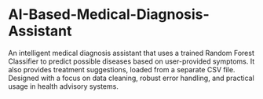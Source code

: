 # AI-Based-Medical-Diagnosis-Assistant
An intelligent medical diagnosis assistant that uses a trained Random Forest Classifier to predict possible diseases based on user-provided symptoms. It also provides treatment suggestions, loaded from a separate CSV file. Designed with a focus on data cleaning, robust error handling, and practical usage in health advisory systems.
